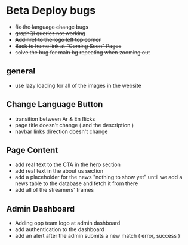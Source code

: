 # Beta Deploy bugs
- ~~fix the language change bugs~~
- ~~graphQl queries not working~~
- ~~Add href to the logo left top corner~~
- ~~Back to home link at "Coming Soon" Pages~~
- ~~solve the bug for main bg repeating when zooming out~~

## general
- use lazy loading for all of the images in the website

## Change Language Button
- transition between Ar & En flicks
- page title doesn't change ( and the description )
- navbar links direction doesn't change 

## Page Content
- add real text to the CTA in the hero section
- add real text in the about us section
- add a placeholder for the news "nothing to show yet" until we add a news table to the database and fetch it from there
- add all of the streamers' frames

## Admin Dashboard
- Adding opp team logo at admin dashboard
- add authentication to the dashboard
- add an alert after the admin submits a new match ( error, success )
